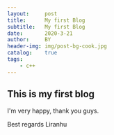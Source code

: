 ```yaml
---
layout:     post
title:      My first Blog
subtitle:   My first Blog
date:       2020-3-21
author:     BY
header-img: img/post-bg-cook.jpg
catalog:    true
tags:
    - c++
---
```


## This is my first blog 

I'm very happy, thank you guys.

Best regards
Liranhu

